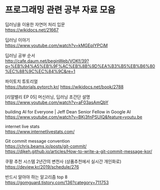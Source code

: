 # 프로그래밍 관련 공부 자료 모음 

딥러닝을 이용한 자연어 처리 입문</br>
https://wikidocs.net/21667

딥러닝 이야기</br>
https://www.youtube.com/watch?v=kMGEpIYPCiM

딥러닝 공부 순서</br>
http://cafe.daum.net/beginWeb/VOKf/39?q=%EB%94%A5%EB%9F%AC%EB%8B%9D%EA%B3%B5%EB%B6%80%EC%88%9C%EC%84%9C&re=1

파이토치 튜토리얼</br>
https://tutorials.pytorch.kr/
https://wikidocs.net/book/2788

[리얼밸리 EP 05] 머신러닝, 딥러닝 초간단 설명</br>
https://www.youtube.com/watch?v=aF03asAmQbY

building AI for Everyone | Jeff Dean Senior Fellow in Google AI</br>
https://www.youtube.com/watch?v=BKj3fnPSUIQ&feature=youtu.be

internet live stats</br>
https://www.internetlivestats.com/

Git commit message convention</br>
https://chris.beams.io/posts/git-commit/</br>
https://djkeh.github.io/articles/How-to-write-a-git-commit-message-kor/

쿠팡 추천 시스템 2년간의 변천사 (상품추천에서 실시간 개인화로)</br>
https://deview.kr/2019/schedule/276

반드시 알아야 하는 알고리즘 top 8 <br>
https://gomguard.tistory.com/136?category=711753

